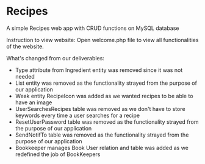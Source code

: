 # Recipes
A simple Recipes web app with CRUD functions on MySQL database

Instruction to view website:
Open welcome.php file to view all functionalities of the website.

What's changed from our deliverables:
- Type attribute from Ingredient entity was removed since it was not needed
- List entity was removed as the functionality strayed from the purpose of our application
- Weak entity RecipeIcon was added as we wanted recipes to be able to have an image
- UserSearchesRecipes table was removed as we don't have to store keywords every time a user searches for a recipe
- ResetUserPassword table was removed as the functionality strayed from the purpose of our application
- SendNotifTo table was removed as the functionality strayed from the purpose of our application
- Bookkeeper manages Book User relation and table was added as we redefined the job of BookKeepers
